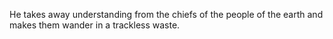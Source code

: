 He takes away understanding from the chiefs of the people of the earth and makes them wander in a trackless waste.
